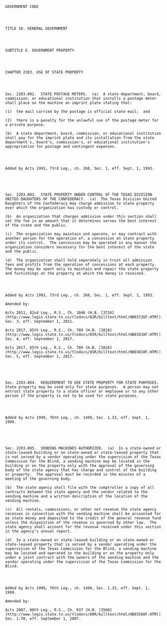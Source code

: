 ﻿
    
    
    	
    					
    
    
    GOVERNMENT CODE
    
      
    
    
    TITLE 10. GENERAL GOVERNMENT
    
      
    
    
    SUBTITLE E. GOVERNMENT PROPERTY
    
      
    
    
    CHAPTER 2203. USE OF STATE PROPERTY
    
      
    
    
    Sec. 2203.002.  STATE POSTAGE METERS.  (a)  A state department, board, commission, or educational institution that installs a postage meter shall place on the machine an imprint plate stating that:
    
    (1)  the mail carried by the postage is official state mail;  and
    
    (2)  there is a penalty for the unlawful use of the postage meter for a private purpose.
    
    (b)  A state department, board, commission, or educational institution shall pay for the imprint plate and its installation from the state department's, board's, commission's, or educational institution's appropriation for postage and contingent expenses.
    
    
    
    
    Added by Acts 1993, 73rd Leg., ch. 268, Sec. 1, eff. Sept. 1, 1993.
    
    
    
    
    
    Sec. 2203.003.  STATE PROPERTY UNDER CONTROL OF THE TEXAS DIVISION UNITED DAUGHTERS OF THE CONFEDERACY.  (a)  The Texas Division United Daughters of the Confederacy may charge admission to state property over which the organization has custody or control.
    
    (b)  An organization that charges admission under this section shall set the fee in an amount that it determines serves the best interest of the state and the public.
    
    (c)  The organization may maintain and operate, or may contract with another person for the operation of, a concession on state property under its control.  The concession may be operated in any manner the organization considers necessary for the best interest of the state and the public.
    
    (d)  The organization shall hold separately in trust all admission fees and profits from the operation of concessions at each property.  The money may be spent only to maintain and repair the state property and furnishings at the property at which the money is received.
    
    
    
    
    Added by Acts 1993, 73rd Leg., ch. 268, Sec. 1, eff. Sept. 1, 1993.
    
    Amended by: 
    
    Acts 2011, 82nd Leg., R.S., Ch. 1046 (H.B. [3726](http://www.legis.state.tx.us/tlodocs/82R/billtext/html/HB03726F.HTM)), Sec. 3, eff. September 1, 2011.
    
    Acts 2017, 85th Leg., R.S., Ch. 709 (H.B. [3810](http://www.legis.state.tx.us/tlodocs/85R/billtext/html/HB03810F.HTM)), Sec. 4, eff. September 1, 2017.
    
    Acts 2017, 85th Leg., R.S., Ch. 709 (H.B. [3810](http://www.legis.state.tx.us/tlodocs/85R/billtext/html/HB03810F.HTM)), Sec. 5, eff. September 1, 2017.
    
    
    
    
    
    Sec. 2203.004.  REQUIREMENT TO USE STATE PROPERTY FOR STATE PURPOSES.  State property may be used only for state purposes.  A person may not entrust state property to a state officer or employee or to any other person if the property is not to be used for state purposes.
    
    
    
    
    Added by Acts 1999, 76th Leg., ch. 1499, Sec. 1.33, eff. Sept. 1, 1999.
    
    
    
    
    
    Sec. 2203.005.  VENDING MACHINES AUTHORIZED.  (a)  In a state-owned or state-leased building or on state-owned or state-leased property that is not served by a vendor operating under the supervision of the Texas Commission for the Blind, a vending machine may be located in the building or on the property only with the approval of the governing body of the state agency that has charge and control of the building or property.  The approval must be recorded in the minutes of a meeting of the governing body.
    
    (b)  The state agency shall file with the comptroller a copy of all contracts between the state agency and the vendor related to the vending machine and a written description of the location of the vending machine.
    
    (c)  All rentals, commissions, or other net revenue the state agency receives in connection with the vending machine shall be accounted for as state money and deposited to the credit of the general revenue fund unless the disposition of the revenue is governed by other law.  The state agency shall account for the revenue received under this section in the agency's annual report.
    
    (d)  In a state-owned or state-leased building or on state-owned or state-leased property that is served by a vendor operating under the supervision of the Texas Commission for the Blind, a vending machine may be located and operated in the building or on the property only under a joint contract with the owners of the vending machine and the vendor operating under the supervision of the Texas Commission for the Blind.
    
    
    
    
    Added by Acts 1999, 76th Leg., ch. 1499, Sec. 1.33, eff. Sept. 1, 1999.
    
    Amended by: 
    
    Acts 2007, 80th Leg., R.S., Ch. 937 (H.B. [3560](http://www.legis.state.tx.us/tlodocs/80R/billtext/html/HB03560F.HTM)), Sec. 1.70, eff. September 1, 2007.
    
    
    
    
    				
